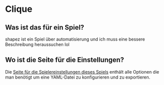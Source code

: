 # Clique

## Was ist das für ein Spiel?

shapez ist ein Spiel über automatisierung und ich muss eine bessere Beschreibung heraussuchen lol

## Wo ist die Seite für die Einstellungen?

Die [Seite für die Spielereinstellungen dieses Spiels](../player-options) enthält alle Optionen die man benötigt um
eine YAML-Datei zu konfigurieren und zu exportieren.
